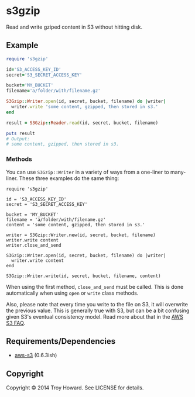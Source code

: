s3gzip
======

Read and write gziped content in S3 without hitting disk.

## Example

```ruby
require 's3gzip'

id='S3_ACCESS_KEY_ID'
secret='S3_SECRET_ACCESS_KEY'

bucket='MY_BUCKET'
filename='a/folder/with/filename.gz'

S3Gzip::Writer.open(id, secret, bucket, filename) do |writer|
  writer.write 'some content, gzipped, then stored in s3.'
end

result = S3Gzip::Reader.read(id, secret, bucket, filename)

puts result
# Output:
# some content, gzipped, then stored in s3.
```

### Methods

You can use `S3Gzip::Writer` in a variety of ways from a one-liner to many-liner. These three examples do the same thing:

```
require 's3gzip'

id = 'S3_ACCESS_KEY_ID'
secret = 'S3_SECRET_ACCESS_KEY'

bucket = 'MY_BUCKET'
filename = 'a/folder/with/filename.gz'
content = 'some content, gzipped, then stored in s3.'

writer = S3Gzip::Writer.new(id, secret, bucket, filename)
writer.write content
writer.close_and_send

S3Gzip::Writer.open(id, secret, bucket, filename) do |writer|
  writer.write content
end

S3Gzip::Writer.write(id, secret, bucket, filename, content)
``` 

When using the first method, `close_and_send` must be called. This is done automatically when using `open` or `write` class methods. 

Also, please note that every time you write to the file on S3, it will overwrite the previous value. This is generally true with S3, but can be a bit confusing given S3's eventual consistency model. Read more about that in the [AWS S3 FAQ](http://aws.amazon.com/s3/faqs/).


## Requirements/Dependencies

* [aws-s3](https://github.com/marcel/aws-s3) (0.6.3ish)

## Copyright

Copyright © 2014 Troy Howard. See LICENSE for details.